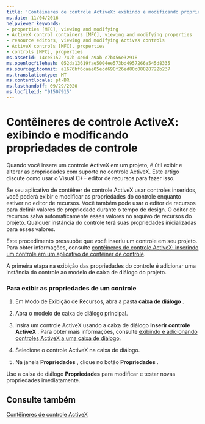 ```yaml
---
title: 'Contêineres de controle ActiveX: exibindo e modificando propriedades de controle'
ms.date: 11/04/2016
helpviewer_keywords:
- properties [MFC], viewing and modifying
- ActiveX control containers [MFC], viewing and modifying properties
- resource editors, viewing and modifying ActiveX controls
- ActiveX controls [MFC], properties
- controls [MFC], properties
ms.assetid: 14ce5152-742b-4e0d-a9ab-c7b456e32918
ms.openlocfilehash: 052da13619fae5004ee573bd4957266a545d8335
ms.sourcegitcommit: a1676bf6caae05ecd698f26ed80c08828722b237
ms.translationtype: MT
ms.contentlocale: pt-BR
ms.lasthandoff: 09/29/2020
ms.locfileid: "91507915"
---
```

# <a name="activex-control-containers-viewing-and-modifying-control-properties"></a>Contêineres de controle ActiveX: exibindo e modificando propriedades de controle

Quando você insere um controle ActiveX em um projeto, é útil exibir e alterar as propriedades com suporte no controle ActiveX. Este artigo discute como usar o Visual C++ editor de recursos para fazer isso.

Se seu aplicativo de contêiner de controle ActiveX usar controles inseridos, você poderá exibir e modificar as propriedades do controle enquanto estiver no editor de recursos. Você também pode usar o editor de recursos para definir valores de propriedade durante o tempo de design. O editor de recursos salva automaticamente esses valores no arquivo de recursos do projeto. Qualquer instância do controle terá suas propriedades inicializadas para esses valores.

Este procedimento pressupõe que você inseriu um controle em seu projeto. Para obter informações, consulte [contêineres de controle ActiveX: inserindo um controle em um aplicativo de contêiner de controle](inserting-a-control-into-a-control-container-application.md).

A primeira etapa na exibição das propriedades do controle é adicionar uma instância do controle ao modelo de caixa de diálogo do projeto.

### <a name="to-view-the-properties-of-a-control"></a>Para exibir as propriedades de um controle

1. Em Modo de Exibição de Recursos, abra a pasta **caixa de diálogo** .

1. Abra o modelo de caixa de diálogo principal.

1. Insira um controle ActiveX usando a caixa de diálogo **Inserir controle ActiveX** . Para obter mais informações, consulte [exibindo e adicionando controles ActiveX a uma caixa de diálogo](../windows/adding-editing-or-deleting-controls.md).

1. Selecione o controle ActiveX na caixa de diálogo.

1. Na janela **Propriedades** , clique no botão **Propriedades** .

Use a caixa de diálogo **Propriedades** para modificar e testar novas propriedades imediatamente.

## <a name="see-also"></a>Consulte também

[Contêineres de controle ActiveX](activex-control-containers.md)
